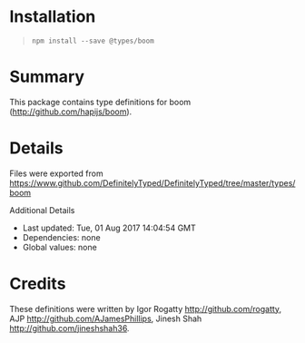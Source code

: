 # Installation
> `npm install --save @types/boom`

# Summary
This package contains type definitions for boom (http://github.com/hapijs/boom).

# Details
Files were exported from https://www.github.com/DefinitelyTyped/DefinitelyTyped/tree/master/types/boom

Additional Details
 * Last updated: Tue, 01 Aug 2017 14:04:54 GMT
 * Dependencies: none
 * Global values: none

# Credits
These definitions were written by Igor Rogatty <http://github.com/rogatty>, AJP <http://github.com/AJamesPhillips>, Jinesh Shah <http://github.com/jineshshah36>.
